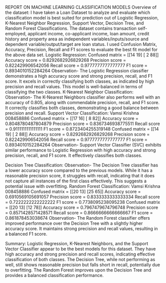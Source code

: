 REPORT ON MACHINE LEARNING CLASSIFICATION MODELS
Overview of the dataset:
I have taken a Loan Dataset to analyze and evaluate which classification model is best suited for prediction out of Logistic Regression, K-Nearest Neighbor Regression, Support Vector, Decision Tree, and Random Forest Classifications.
The dataset contains transaction self-employed, applicant income, co-applicant income, loan amount, credit history and property area as independent variables/inputs/source and dependent variable/output/target are loan status.
I used Confusion Matrix, Accuracy, Precision, Recall and F1 scores to evaluate the best fit model for the above data set.
Logistic Regression:
Confused matrix = [[14 19] [ 2 88]]
Accuracy score = 0.8292682926829268 Precision score = 0.822429906542056
Recall score = 0.9777777777777777
F1 score = 0.8934010152284264
Observation-
The Logistic Regression classifier demonstrates a high accuracy score and strong precision, recall, and F1 score. It excels in correctly classifying both classes, as indicated by high precision and recall values. This model is well-balanced in terms of classifying the two classes.
K-Nearest Neighbor Classification:
Observation-
The K-Nearest Neighbors classifier also performs well with an accuracy of 0.805, along with commendable precision, recall, and F1 score. It correctly classifies both classes, demonstrating a good balance between precision and recall.
Support Vector Classification:
Vamsi Krishna 008458886
 Confused matrix = [[17 16] [ 8 82]]
Accuracy score = 0.8048780487804879 Precision score = 0.8367346938775511 Recall score = 0.9111111111111111
F1 score = 0.8723404255319148
 Confused matrix = [[14 19]
 [ 2 88]]
 Accuracy score = 0.8292682926829268
  Precision score = 0.822429906542056
  Recall score = 0.9777777777777777
  F1 score = 0.8934010152284264
 Observation-
Support Vector Classifier (SVC) exhibits similar performance to Logistic Regression with high accuracy and strong precision, recall, and F1 score. It effectively classifies both classes.

Decision Tree Classification:
Observation-
The Decision Tree classifier has a lower accuracy score compared to the previous models. While it has a reasonable precision score, it struggles with recall, indicating that it does not capture all instances of the first class effectively. This suggests a potential issue with overfitting.
Random Forest Classification:
Vamsi Krishna 008458886
 Confused matrix = [[20 13] [25 65]]
Accuracy score = 0.6910569105691057 Precision score = 0.8333333333333334 Recall score = 0.7222222222222222
F1 score = 0.7738095238095238
 Confused matrix = [[20 13] [12 78]]
Accuracy score = 0.7967479674796748 Precision score = 0.8571428571428571 Recall score = 0.8666666666666667
F1 score = 0.861878453038674
Observation-
The Random Forest classifier offers improved performance over the Decision Tree with a slightly higher accuracy score. It maintains strong precision and recall values, resulting in a balanced F1 score.

Summary:
Logistic Regression, K-Nearest Neighbors, and the Support Vector Classifier appear to be the best models for this dataset. They have high accuracy and strong precision and recall scores, indicating effective classification of both classes. The Decision Tree, while not performing as well, still shows reasonable precision but falls short in recall, potentially due to overfitting. The Random Forest improves upon the Decision Tree and provides a balanced classification performance.